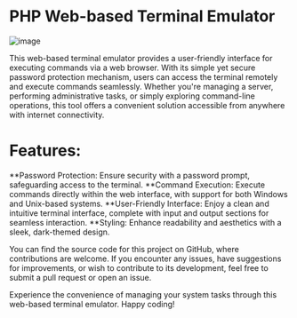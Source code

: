 # PHP Web-based Terminal Emulator
![image](https://github.com/Javelinblog/Web-based-Terminal-Emulator/assets/155771659/c86a0183-e027-4cba-a99e-ff0a4b3c3a49)

This web-based terminal emulator provides a user-friendly interface for executing commands via a web browser. With its simple yet secure password protection mechanism, users can access the terminal remotely and execute commands seamlessly. Whether you're managing a server, performing administrative tasks, or simply exploring command-line operations, this tool offers a convenient solution accessible from anywhere with internet connectivity.

# Features:
**Password Protection: Ensure security with a password prompt, safeguarding access to the terminal.
**Command Execution: Execute commands directly within the web interface, with support for both Windows and Unix-based systems.
**User-Friendly Interface: Enjoy a clean and intuitive terminal interface, complete with input and output sections for seamless interaction.
**Styling: Enhance readability and aesthetics with a sleek, dark-themed design.

You can find the source code for this project on GitHub, where contributions are welcome. If you encounter any issues, have suggestions for improvements, or wish to contribute to its development, feel free to submit a pull request or open an issue.


Experience the convenience of managing your system tasks through this web-based terminal emulator. Happy coding!
